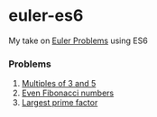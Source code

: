 # euler-es6
My take on [Euler Problems](https://projecteuler.net/archives) using ES6

### Problems
1. [Multiples of 3 and 5](euler_p1.js)
2. [Even Fibonacci numbers](euler_p2.js)
3. [Largest prime factor](euler_p3.js)
